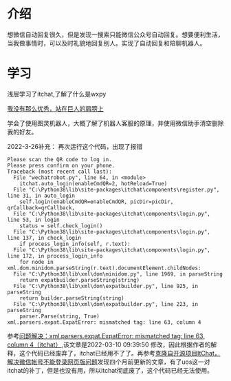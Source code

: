 # 介绍

想微信自动回复很久，但是发现一搜索只能微信公众号自动回复。想要便利生活，当我做事情时，可以及时礼貌地回复别人。实现了自动回复和陪聊机器人。

# 学习

浅层学习了itchat,了解了什么是wxpy

[我没有那么优秀，站在巨人的肩膀上](https://zhuanlan.zhihu.com/p/30899907?_blank)

学会了使用图灵机器人，大概了解了机器人客服的原理，并使用微信助手清空删除我的好友。

2022-3-26补充：
再次运行这个代码，出现了报错
```
Please scan the QR code to log in.
Please press confirm on your phone.
Traceback (most recent call last):
  File "wechatrobot.py", line 64, in <module>
    itchat.auto_login(enableCmdQR=2, hotReload=True)
  File "C:\Python38\lib\site-packages\itchat\components\register.py", line 31, in auto_login
    self.login(enableCmdQR=enableCmdQR, picDir=picDir, qrCallback=qrCallback,
  File "C:\Python38\lib\site-packages\itchat\components\login.py", line 53, in login
    status = self.check_login()
  File "C:\Python38\lib\site-packages\itchat\components\login.py", line 137, in check_login
    if process_login_info(self, r.text):
  File "C:\Python38\lib\site-packages\itchat\components\login.py", line 172, in process_login_info
    for node in xml.dom.minidom.parseString(r.text).documentElement.childNodes:
  File "C:\Python38\lib\xml\dom\minidom.py", line 1969, in parseString
    return expatbuilder.parseString(string)
  File "C:\Python38\lib\xml\dom\expatbuilder.py", line 925, in parseString
    return builder.parseString(string)
  File "C:\Python38\lib\xml\dom\expatbuilder.py", line 223, in parseString
    parser.Parse(string, True)
xml.parsers.expat.ExpatError: mismatched tag: line 63, column 4
```
参考[问题解决：xml.parsers.expat.ExpatError: mismatched tag: line 63, column 4（itchat）](https://blog.csdn.net/ljhsq/article/details/122756196),该文章是2022-03-10 09:39:50 修改，因此根据作者的解释，这个代码已经废弃了，itchat已经用不了了。再参考[克隆自开源项目ItChat，解决微信帐号不能登录网页版问题](https://gitee.com/lihaitao/ItChat)发现四个月前更新的文章，有了uos这一对itchat的补丁，但是也没有用，所以itchat彻底废了，这个代码已经无法使用。

